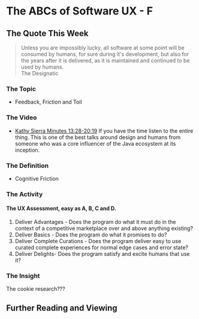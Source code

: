 # The ABCs of Software UX - F

## The Quote This Week
> Unless you are impossibly lucky, all software at some point will be consumed by humans, for sure during it's development, but also for the years after it is delivered, as it is maintained and continued to be used by humans.  
> The Designatic

### The Topic
 - Feedback, Friction and Toil 

### The Video
 - [Kathy Sierra Minutes 13:28-20:19](https://www.youtube.com/watch?v=3fpHYm6kTik)
If you have the time listen to the entire thing.  This is one of the best talks around design and humans from someone who was a core influencer of the Java ecosystem at its inception.

### The Definition
 - Cognitive Friction 

### The Activity
#### The UX Assessment, easy as A, B, C and D.
1. Deliver Advantages -  Does the program do what it must do in the context of a competitive marketplace over and above anything existing?
2. Deliver Basics - Does the program do what it promises to do? 
3. Deliver Complete Curations - Does the program deliver easy to use curated complete experiences for normal edge cases and error state?
4. Deliver Delights- Does the program satisfy and excite humans that use it?

### The Insight
The cookie research???

## Further Reading and Viewing

